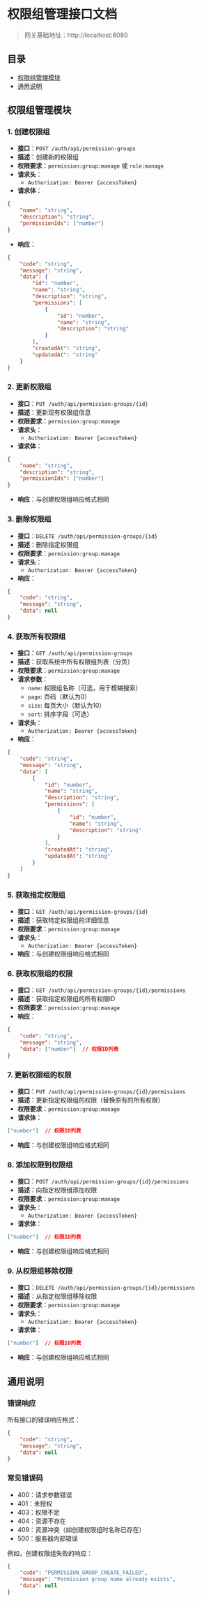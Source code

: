 # 权限组管理接口文档

> 网关基础地址：http://localhost:8080

## 目录
- [权限组管理模块](#权限组管理模块)
- [通用说明](#通用说明)

## 权限组管理模块

### 1. 创建权限组
- **接口**：`POST /auth/api/permission-groups`
- **描述**：创建新的权限组
- **权限要求**：`permission:group:manage` 或 `role:manage`
- **请求头**：
  - `Authorization: Bearer {accessToken}`
- **请求体**：
```json
{
    "name": "string",
    "description": "string",
    "permissionIds": ["number"]
}
```
- **响应**：
```json
{
    "code": "string",
    "message": "string",
    "data": {
        "id": "number",
        "name": "string",
        "description": "string",
        "permissions": [
            {
                "id": "number",
                "name": "string",
                "description": "string"
            }
        ],
        "createdAt": "string",
        "updatedAt": "string"
    }
}
```

### 2. 更新权限组
- **接口**：`PUT /auth/api/permission-groups/{id}`
- **描述**：更新现有权限组信息
- **权限要求**：`permission:group:manage`
- **请求头**：
  - `Authorization: Bearer {accessToken}`
- **请求体**：
```json
{
    "name": "string",
    "description": "string",
    "permissionIds": ["number"]
}
```
- **响应**：与创建权限组响应格式相同

### 3. 删除权限组
- **接口**：`DELETE /auth/api/permission-groups/{id}`
- **描述**：删除指定权限组
- **权限要求**：`permission:group:manage`
- **请求头**：
  - `Authorization: Bearer {accessToken}`
- **响应**：
```json
{
    "code": "string",
    "message": "string",
    "data": null
}
```

### 4. 获取所有权限组
- **接口**：`GET /auth/api/permission-groups`
- **描述**：获取系统中所有权限组列表（分页）
- **权限要求**：`permission:group:manage`
- **请求参数**：
  - `name`: 权限组名称（可选，用于模糊搜索）
  - `page`: 页码（默认为0）
  - `size`: 每页大小（默认为10）
  - `sort`: 排序字段（可选）
- **请求头**：
  - `Authorization: Bearer {accessToken}`
- **响应**：
```json
{
    "code": "string",
    "message": "string",
    "data": [
        {
            "id": "number",
            "name": "string",
            "description": "string",
            "permissions": [
                {
                    "id": "number",
                    "name": "string",
                    "description": "string"
                }
            ],
            "createdAt": "string",
            "updatedAt": "string"
        }
    ]
}
```

### 5. 获取指定权限组
- **接口**：`GET /auth/api/permission-groups/{id}`
- **描述**：获取特定权限组的详细信息
- **权限要求**：`permission:group:manage`
- **请求头**：
  - `Authorization: Bearer {accessToken}`
- **响应**：与创建权限组响应格式相同

### 6. 获取权限组的权限
- **接口**：`GET /auth/api/permission-groups/{id}/permissions`
- **描述**：获取指定权限组的所有权限ID
- **权限要求**：`permission:group:manage`
- **响应**：
```json
{
    "code": "string",
    "message": "string",
    "data": ["number"]  // 权限ID列表
}
```

### 7. 更新权限组的权限
- **接口**：`PUT /auth/api/permission-groups/{id}/permissions`
- **描述**：更新指定权限组的权限（替换原有的所有权限）
- **权限要求**：`permission:group:manage`
- **请求体**：
```json
["number"]  // 权限ID列表
```
- **响应**：与创建权限组响应格式相同

### 8. 添加权限到权限组
- **接口**：`POST /auth/api/permission-groups/{id}/permissions`
- **描述**：向指定权限组添加权限
- **权限要求**：`permission:group:manage`
- **请求头**：
  - `Authorization: Bearer {accessToken}`
- **请求体**：
```json
["number"]  // 权限ID列表
```
- **响应**：与创建权限组响应格式相同

### 9. 从权限组移除权限
- **接口**：`DELETE /auth/api/permission-groups/{id}/permissions`
- **描述**：从指定权限组移除权限
- **权限要求**：`permission:group:manage`
- **请求头**：
  - `Authorization: Bearer {accessToken}`
- **请求体**：
```json
["number"]  // 权限ID列表
```
- **响应**：与创建权限组响应格式相同

## 通用说明

### 错误响应
所有接口的错误响应格式：
```json
{
    "code": "string",
    "message": "string",
    "data": null
}
```

### 常见错误码
- 400：请求参数错误
- 401：未授权
- 403：权限不足
- 404：资源不存在
- 409：资源冲突（如创建权限组时名称已存在）
- 500：服务器内部错误

例如，创建权限组失败的响应：
```json
{
    "code": "PERMISSION_GROUP_CREATE_FAILED",
    "message": "Permission group name already exists",
    "data": null
}
```